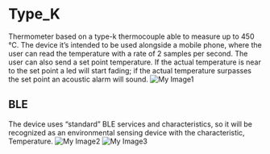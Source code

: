 # Type_K
Thermometer based on a type-k thermocouple able to measure up to 450 °C. The device it’s intended to be used alongside a mobile phone, where the user can read the temperature with a rate of 2 samples per second. 
The user can also send a set point temperature. If the actual temperature is near to the set point a led will start fading; if the actual temperature surpasses the set point an acoustic alarm will sound.
![My Image1](../images/type_k.jpg)
## BLE
The device uses “standard” BLE services and characteristics, so it will be recognized as an environmental sensing device with the characteristic, Temperature.
![My Image2](../images/type_k_ble1.jpg)
![My Image3](../images/type_k_ble2.jpg)

